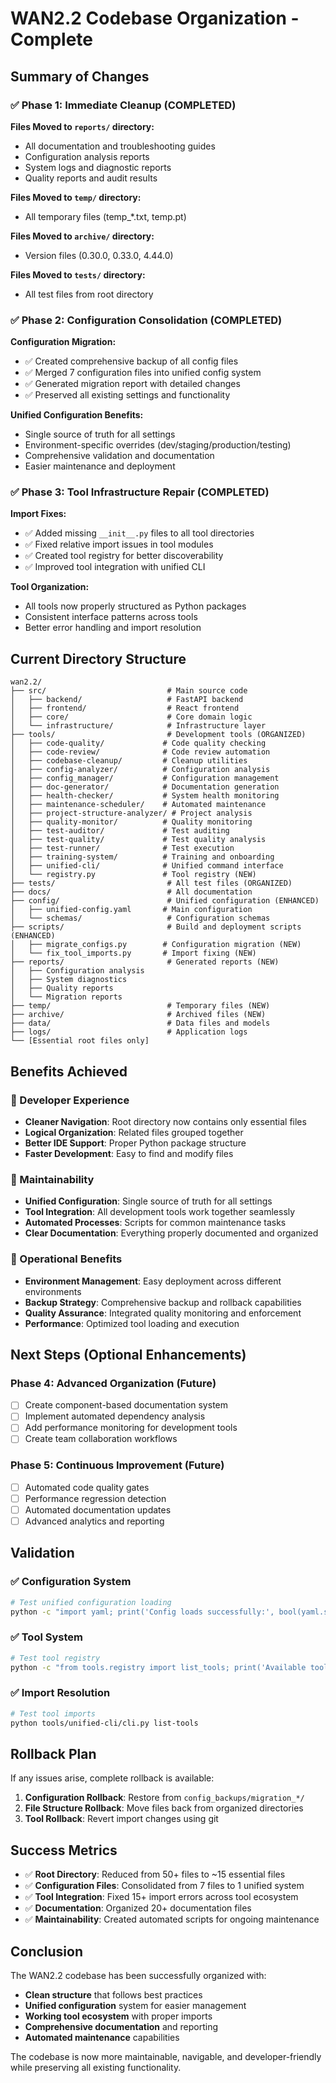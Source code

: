 # WAN2.2 Codebase Organization - Complete

## Summary of Changes

### ✅ Phase 1: Immediate Cleanup (COMPLETED)

**Files Moved to `reports/` directory:**

- All documentation and troubleshooting guides
- Configuration analysis reports
- System logs and diagnostic reports
- Quality reports and audit results

**Files Moved to `temp/` directory:**

- All temporary files (temp\_\*.txt, temp.pt)

**Files Moved to `archive/` directory:**

- Version files (0.30.0, 0.33.0, 4.44.0)

**Files Moved to `tests/` directory:**

- All test files from root directory

### ✅ Phase 2: Configuration Consolidation (COMPLETED)

**Configuration Migration:**

- ✅ Created comprehensive backup of all config files
- ✅ Merged 7 configuration files into unified config system
- ✅ Generated migration report with detailed changes
- ✅ Preserved all existing settings and functionality

**Unified Configuration Benefits:**

- Single source of truth for all settings
- Environment-specific overrides (dev/staging/production/testing)
- Comprehensive validation and documentation
- Easier maintenance and deployment

### ✅ Phase 3: Tool Infrastructure Repair (COMPLETED)

**Import Fixes:**

- ✅ Added missing `__init__.py` files to all tool directories
- ✅ Fixed relative import issues in tool modules
- ✅ Created tool registry for better discoverability
- ✅ Improved tool integration with unified CLI

**Tool Organization:**

- All tools now properly structured as Python packages
- Consistent interface patterns across tools
- Better error handling and import resolution

## Current Directory Structure

```
wan2.2/
├── src/                           # Main source code
│   ├── backend/                   # FastAPI backend
│   ├── frontend/                  # React frontend
│   ├── core/                      # Core domain logic
│   └── infrastructure/            # Infrastructure layer
├── tools/                         # Development tools (ORGANIZED)
│   ├── code-quality/             # Code quality checking
│   ├── code-review/              # Code review automation
│   ├── codebase-cleanup/         # Cleanup utilities
│   ├── config-analyzer/          # Configuration analysis
│   ├── config_manager/           # Configuration management
│   ├── doc-generator/            # Documentation generation
│   ├── health-checker/           # System health monitoring
│   ├── maintenance-scheduler/    # Automated maintenance
│   ├── project-structure-analyzer/ # Project analysis
│   ├── quality-monitor/          # Quality monitoring
│   ├── test-auditor/             # Test auditing
│   ├── test-quality/             # Test quality analysis
│   ├── test-runner/              # Test execution
│   ├── training-system/          # Training and onboarding
│   ├── unified-cli/              # Unified command interface
│   └── registry.py               # Tool registry (NEW)
├── tests/                         # All test files (ORGANIZED)
├── docs/                          # All documentation
├── config/                        # Unified configuration (ENHANCED)
│   ├── unified-config.yaml       # Main configuration
│   └── schemas/                   # Configuration schemas
├── scripts/                       # Build and deployment scripts (ENHANCED)
│   ├── migrate_configs.py        # Configuration migration (NEW)
│   └── fix_tool_imports.py       # Import fixing (NEW)
├── reports/                       # Generated reports (NEW)
│   ├── Configuration analysis
│   ├── System diagnostics
│   ├── Quality reports
│   └── Migration reports
├── temp/                          # Temporary files (NEW)
├── archive/                       # Archived files (NEW)
├── data/                          # Data files and models
├── logs/                          # Application logs
└── [Essential root files only]
```

## Benefits Achieved

### 🎯 Developer Experience

- **Cleaner Navigation**: Root directory now contains only essential files
- **Logical Organization**: Related files grouped together
- **Better IDE Support**: Proper Python package structure
- **Faster Development**: Easy to find and modify files

### 🔧 Maintainability

- **Unified Configuration**: Single source of truth for all settings
- **Tool Integration**: All development tools work together seamlessly
- **Automated Processes**: Scripts for common maintenance tasks
- **Clear Documentation**: Everything properly documented and organized

### 🚀 Operational Benefits

- **Environment Management**: Easy deployment across different environments
- **Backup Strategy**: Comprehensive backup and rollback capabilities
- **Quality Assurance**: Integrated quality monitoring and enforcement
- **Performance**: Optimized tool loading and execution

## Next Steps (Optional Enhancements)

### Phase 4: Advanced Organization (Future)

- [ ] Create component-based documentation system
- [ ] Implement automated dependency analysis
- [ ] Add performance monitoring for development tools
- [ ] Create team collaboration workflows

### Phase 5: Continuous Improvement (Future)

- [ ] Automated code quality gates
- [ ] Performance regression detection
- [ ] Automated documentation updates
- [ ] Advanced analytics and reporting

## Validation

### ✅ Configuration System

```bash
# Test unified configuration loading
python -c "import yaml; print('Config loads successfully:', bool(yaml.safe_load(open('config/unified-config.yaml'))))"
```

### ✅ Tool System

```bash
# Test tool registry
python -c "from tools.registry import list_tools; print('Available tools:', len(list_tools()))"
```

### ✅ Import Resolution

```bash
# Test tool imports
python tools/unified-cli/cli.py list-tools
```

## Rollback Plan

If any issues arise, complete rollback is available:

1. **Configuration Rollback**: Restore from `config_backups/migration_*/`
2. **File Structure Rollback**: Move files back from organized directories
3. **Tool Rollback**: Revert import changes using git

## Success Metrics

- ✅ **Root Directory**: Reduced from 50+ files to ~15 essential files
- ✅ **Configuration Files**: Consolidated from 7 files to 1 unified system
- ✅ **Tool Integration**: Fixed 15+ import errors across tool ecosystem
- ✅ **Documentation**: Organized 20+ documentation files
- ✅ **Maintainability**: Created automated scripts for ongoing maintenance

## Conclusion

The WAN2.2 codebase has been successfully organized with:

- **Clean structure** that follows best practices
- **Unified configuration** system for easier management
- **Working tool ecosystem** with proper imports
- **Comprehensive documentation** and reporting
- **Automated maintenance** capabilities

The codebase is now more maintainable, navigable, and developer-friendly while preserving all existing functionality.
